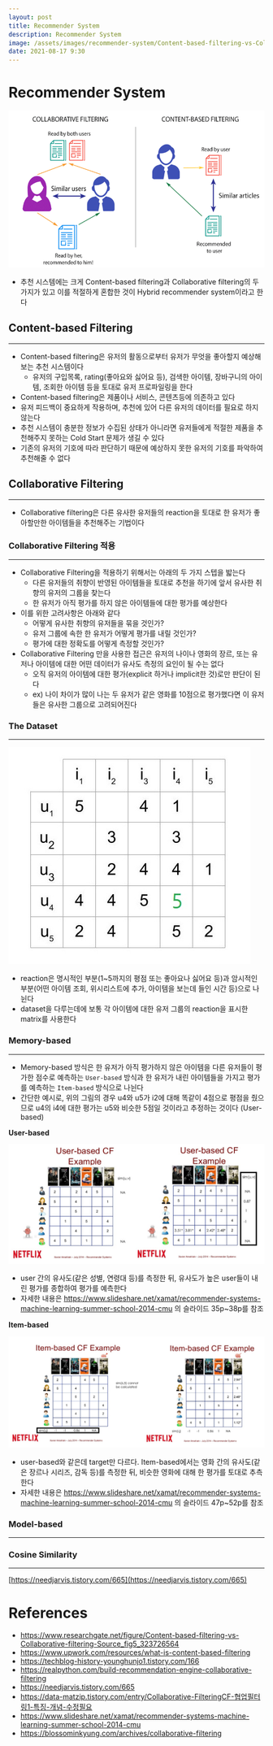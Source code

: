 ```yaml
---
layout: post
title: Recommender System
description: Recommender System
image: /assets/images/recommender-system/Content-based-filtering-vs-Collaborative-filtering-Source.png
date: 2021-08-17 9:30
---
```


# Recommender System

![recommender-system](/assets/images/recommender-system/Content-based-filtering-vs-Collaborative-filtering-Source.png)

- 추천 시스템에는 크게 Content-based filtering과 Collaborative filtering의 두 가지가 있고 이를 적절하게 혼합한 것이 Hybrid recommender system이라고 한다

## Content-based Filtering

---

- Content-based filtering은 유저의 활동으로부터 유저가 무엇을 좋아할지 예상해보는 추천 시스템이다
  - 유저의 구입목록, rating(좋아요와 싫어요 등), 검색한 아이템, 장바구니의 아이템, 조회한 아이템 등을 토대로 유저 프로파일링을 한다
- Content-based filtering은 제품이나 서비스, 콘텐츠등에 의존하고 있다
- 유저 피드백이 중요하게 작용하며, 추천에 있어 다른 유저의 데이터를 필요로 하지 않는다
- 추천 시스템이 충분한 정보가 수집된 상태가 아니라면 유저들에게 적절한 제품을 추천해주지 못하는 Cold Start 문제가 생길 수 있다
- 기존의 유저의 기호에 따라 판단하기 때문에 예상하지 못한 유저의 기호를 파악하여 추천해줄 수 없다

## Collaborative Filtering

---

- Collaborative filtering은 다른 유사한 유저들의 reaction을 토대로 한 유저가 좋아할만한 아이템들을 추천해주는 기법이다

### Collaborative Filtering 적용

---

- Collaborative Filtering을 적용하기 위해서는 아래의 두 가지 스텝을 밟는다
  - 다른 유저들의 취향이 반영된 아이템들을 토대로 추천을 하기에 앞서 유사한 취향의 유저의 그룹을 찾는다
  - 한 유저가 아직 평가를 하지 않은 아이템들에 대한 평가를 예상한다
- 이를 위한 고려사항은 아래와 같다
  - 어떻게 유사한 취향의 유저들을 묶을 것인가?
  - 유저 그룹에 속한 한 유저가 어떻게 평가를 내릴 것인가?
  - 평가에 대한 정확도를 어떻게 측정할 것인가?
- Collaborative Filtering 만을 사용한 접근은 유저의 나이나 영화의 장르, 또는 유저나 아이템에 대한 어떤 데이터가 유사도 측정의 요인이 될 수는 없다
  - 오직 유저의 아이템에 대한 평가(explicit 하거나 implicit한 것)로만 판단이 된다
  - ex) 나이 차이가 많이 나는 두 유저가 같은 영화를 10점으로 평가했다면 이 유저들은 유사한 그룹으로 고려되어진다

### The Dataset

---

![](/assets/images/recommender-system/rating-matrix.jpg)

- reaction은 명시적인 부분(1~5까지의 평점 또는 좋아요나 싫어요 등)과 암시적인 부분(어떤 아이템 조회, 위시리스트에 추가, 아이템을 보는데 들인 시간 등)으로 나뉜다
- dataset을 다루는데에 보통 각 아이템에 대한 유저 그룹의 reaction을 표시한 matrix를 사용한다

### Memory-based

---

- Memory-based 방식은 한 유저가 아직 평가하지 않은 아이템을 다른 유저들이 평가한 점수로 예측하는 `User-based` 방식과 한 유저가 내린 아이템들을 가지고 평가를 예측하는 `Item-based` 방식으로 나뉜다
- 간단한 예시로, 위의 그림의 경우 u4와 u5가 i2에 대해 똑같이 4점으로 평점을 줬으므로 u4의 i4에 대한 평가는 u5와 비슷한 5점일 것이라고 추정하는 것이다 (User-based)

**User-based**

![](/assets/images/recommender-system/user-based.png)

- user 간의 유사도(같은 성별, 연령대 등)를 측정한 뒤, 유사도가 높은 user들이 내린 평가를 종합하여 평가를 예측한다
- 자세한 내용은 https://www.slideshare.net/xamat/recommender-systems-machine-learning-summer-school-2014-cmu 의 슬라이드 35p~38p를 참조

**Item-based**

![](/assets/images/recommender-system/item-based.png)

- user-based와 같은데 target만 다르다. Item-based에서는 영화 간의 유사도(같은 장르나 시리즈, 감독 등)를 측정한 뒤, 비슷한 영화에 대해 한 평가를 토대로 추측한다
- 자세한 내용은 https://www.slideshare.net/xamat/recommender-systems-machine-learning-summer-school-2014-cmu 의 슬라이드 47p~52p를 참조

### Model-based

---

### Cosine Similarity

---

[https://needjarvis.tistory.com/665](https://needjarvis.tistory.com/665)

# References

- https://www.researchgate.net/figure/Content-based-filtering-vs-Collaborative-filtering-Source_fig5_323726564
- https://www.upwork.com/resources/what-is-content-based-filtering
- https://techblog-history-younghunjo1.tistory.com/166
- https://realpython.com/build-recommendation-engine-collaborative-filtering
- https://needjarvis.tistory.com/665
- https://data-matzip.tistory.com/entry/Collaborative-FilteringCF-협업필터링1-특징-개념-수정필요
- https://www.slideshare.net/xamat/recommender-systems-machine-learning-summer-school-2014-cmu
- https://blossominkyung.com/archives/collaborative-filtering
